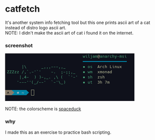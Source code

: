 # catfetch

It's another system info fetching tool but this one prints ascii art of a cat instead of distro logo ascii art. <br>
NOTE: I didn't make the ascii art of cat i found it on the internet.

### screenshot

![screenshot](screenshot.png)

NOTE: the colorscheme is [spaceduck](https://github.com/pineapplegiant/spaceduck)

### why

I made this as an exercise to practice bash scripting.
